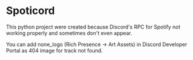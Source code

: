 # Spoticord
This python project were created because Discord's RPC for Spotify not working properly and sometimes don't even appear.

You can add none_logo (Rich Presence -> Art Assets) in Discord Developer Portal as 404 image for track not found.
